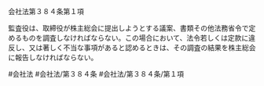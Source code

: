 会社法第３８４条第１項

監査役は、取締役が株主総会に提出しようとする議案、書類その他法務省令で定めるものを調査しなければならない。この場合において、法令若しくは定款に違反し、又は著しく不当な事項があると認めるときは、その調査の結果を株主総会に報告しなければならない。

#会社法
#会社法/第３８４条
#会社法/第３８４条/第１項
